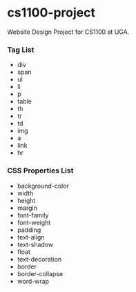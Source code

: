 # cs1100-project
Website Design Project for CS1100 at UGA.

### Tag List
* div
* span
* ul
* li
* p
* table
* th
* tr
* td
* img
* a
* link
* hr

### CSS Properties List
* background-color
* width
* height
* margin
* font-family
* font-weight
* padding
* text-align
* text-shadow
* float
* text-decoration
* border
* border-collapse
* word-wrap
